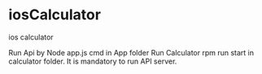 # iosCalculator
ios calculator

Run Api by Node app.js cmd in App folder
Run Calculator rpm run start in calculator folder. It is mandatory to run API server.